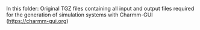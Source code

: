 In this folder: 
Original TGZ files containing all input and output files required for the generation of simulation systems with Charmm-GUI (https://charmm-gui.org)
